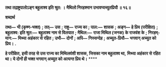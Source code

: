 **तथा तद्राष्ट्रपालोऽङ्ग बहुलाश्व इति श्रुत: ।** **मैथिलो निरहश्मान उभावप्यच्युतप्रियौ ॥ १६॥** 

**शब्दार्थ** 

**तथा—** **भी (कृष्ण-भक्त)** **; तत्—** **उस** **; राष्ट्र—** **राज्य का** **; पाल:—** **शासक** **; अङ्ग—** **हे प्रिय (परीक्षित)** **; बहुलाश्व: इति श्रुत:—** **बहुलाश्व नाम से विलयात** **; मैथिल:—** **राजा मिथिल (जनक) के राजवंश के** **; निरहम्-मान:—** **मिथ्या अहंकार से रहित** **; उभौ—** **दोनों** **; अपि—** **निस्सन्देह** **; अच्युत-प्रियौ—** **भगवान् अच्युत को प्रिय।** **.** 

**हे परीक्षित, इसी तरह से उस राज्य का मिथिलवंशी शासक, जिसका नाम बहुलाश्व था,** **मिथ्या अहंकार से रहित था। ये दोनों ही भक्त भगवान् अच्युत को अत्यन्त प्रिय थे।** **** 